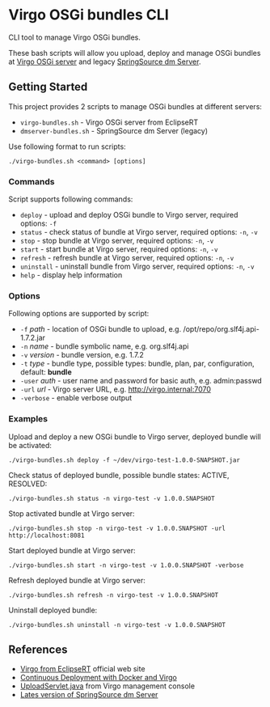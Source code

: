# Virgo OSGi bundles CLI

CLI tool to manage Virgo OSGi bundles.

These bash scripts will allow you upload, deploy and manage OSGi bundles at [Virgo OSGi server](http://www.eclipse.org/virgo/) and legacy [SpringSource dm Server](http://docs.spring.io/s2-dmserver/2.0.5.RELEASE/user-guide/htmlsingle/user-guide.html).


## Getting Started

This project provides 2 scripts to manage OSGi bundles at different servers:

* `virgo-bundles.sh` - Virgo OSGi server from EclipseRT
* `dmserver-bundles.sh` - SpringSource dm Server (legacy)

Use following format to run scripts:

    ./virgo-bundles.sh <command> [options]

### Commands

Script supports following commands:

* `deploy` - upload and deploy OSGi bundle to Virgo server, required options: `-f`
* `status` - check status of bundle at Virgo server, required options: `-n`, `-v`
* `stop` - stop bundle at Virgo server, required options: `-n`, `-v`
* `start` - start bundle at Virgo server, required options: `-n`, `-v`
* `refresh` - refresh bundle at Virgo server, required options: `-n`, `-v`
* `uninstall` - uninstall bundle from Virgo server, required options: `-n`, `-v`
* `help` - display help information

### Options

Following options are supported by script:

* `-f` _path_ - location of OSGi bundle to upload, e.g. /opt/repo/org.slf4j.api-1.7.2.jar
* `-n` _name_ - bundle symbolic name, e.g. org.slf4j.api
* `-v` _version_ - bundle version, e.g. 1.7.2
* `-t` _type_ - bundle type, possible types: bundle, plan, par, configuration, default: **bundle**
* `-user` _auth_ - user name and password for basic auth, e.g. admin:passwd
* `-url` _url_ - Virgo server URL, e.g. http://virgo.internal:7070
* `-verbose` - enable verbose output

### Examples

Upload and deploy a new OSGi bundle to Virgo server, deployed bundle will be activated:

    ./virgo-bundles.sh deploy -f ~/dev/virgo-test-1.0.0-SNAPSHOT.jar

Check status of deployed bundle, possible bundle states: ACTIVE, RESOLVED:

    ./virgo-bundles.sh status -n virgo-test -v 1.0.0.SNAPSHOT

Stop activated bundle at Virgo server:

    ./virgo-bundles.sh stop -n virgo-test -v 1.0.0.SNAPSHOT -url http://localhost:8081

Start deployed bundle at Virgo server:

    ./virgo-bundles.sh start -n virgo-test -v 1.0.0.SNAPSHOT -verbose

Refresh deployed bundle at Virgo server:

    ./virgo-bundles.sh refresh -n virgo-test -v 1.0.0.SNAPSHOT

Uninstall deployed bundle:

    ./virgo-bundles.sh uninstall -n virgo-test -v 1.0.0.SNAPSHOT


## References

* [Virgo from EclipseRT](http://www.eclipse.org/virgo/) official web site
* [Continuous Deployment with Docker and Virgo](http://eclipsesource.com/blogs/2013/10/25/continuous-deployment-with-docker-and-virgo/)
* [UploadServlet.java](https://eclipse.googlesource.com/virgo/org.eclipse.virgo.kernel/+/3.6.x/org.eclipse.virgo.management.console/src/main/java/org/eclipse/virgo/management/console/UploadServlet.java) from Virgo management console
* [Lates version of SpringSource dm Server](http://dist.springframework.org/release/DMS/springsource-dm-server-2.0.5.RELEASE.zip)
